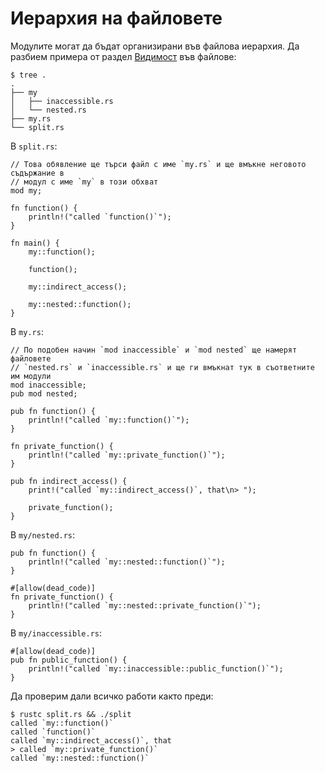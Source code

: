 # Иерархия на файловете 

Модулите могат да бъдат организирани във файлова иерархия. Да разбием примера от раздел [Видимост][visibility] във файлове:

```shell
$ tree .
.
├── my
│   ├── inaccessible.rs
│   └── nested.rs
├── my.rs
└── split.rs
```

В `split.rs`:

```rust,ignore
// Това обявление ще търси файл с име `my.rs` и ще вмъкне неговото съдържание в
// модул с име `my` в този обхват
mod my;

fn function() {
    println!("called `function()`");
}

fn main() {
    my::function();

    function();

    my::indirect_access();

    my::nested::function();
}

```

В `my.rs`:

```rust,ignore
// По подобен начин `mod inaccessible` и `mod nested` ще намерят файловете
// `nested.rs` и `inaccessible.rs` и ще ги вмъкнат тук в съответните им модули
mod inaccessible;
pub mod nested;

pub fn function() {
    println!("called `my::function()`");
}

fn private_function() {
    println!("called `my::private_function()`");
}

pub fn indirect_access() {
    print!("called `my::indirect_access()`, that\n> ");

    private_function();
}
```

В `my/nested.rs`:

```rust,ignore
pub fn function() {
    println!("called `my::nested::function()`");
}

#[allow(dead_code)]
fn private_function() {
    println!("called `my::nested::private_function()`");
}
```

В `my/inaccessible.rs`:

```rust,ignore
#[allow(dead_code)]
pub fn public_function() {
    println!("called `my::inaccessible::public_function()`");
}
```

Да проверим дали всичко работи както преди:

```shell
$ rustc split.rs && ./split
called `my::function()`
called `function()`
called `my::indirect_access()`, that
> called `my::private_function()`
called `my::nested::function()`
```

[visibility]: visibility.md
